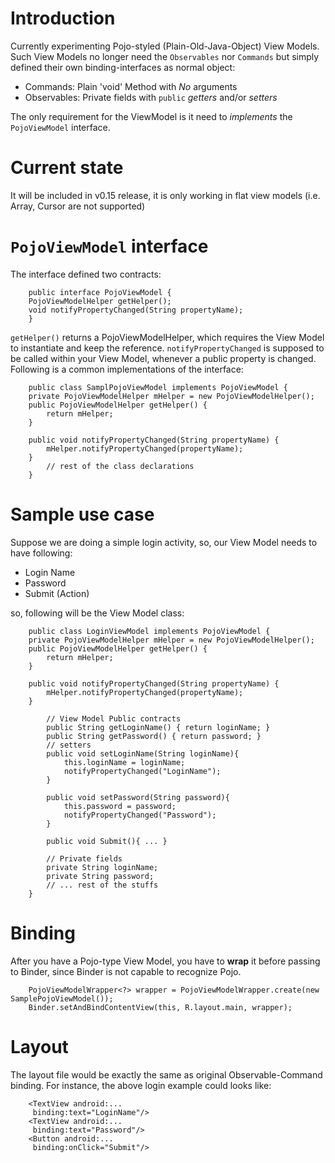 # Introduction #

Currently experimenting Pojo-styled (Plain-Old-Java-Object) View Models. Such View Models no longer need the `Observables` nor `Commands` but simply defined their own binding-interfaces as normal object:

  * Commands: Plain 'void' Method with _No_ arguments
  * Observables: Private fields with `public` _getters_ and/or _setters_

The only requirement for the ViewModel is it need to _implements_ the `PojoViewModel` interface.

# Current state #

It will be included in v0.15 release, it is only working in flat view models (i.e. Array, Cursor are not supported)

# `PojoViewModel` interface #

The interface defined two contracts:

```
    public interface PojoViewModel {
	PojoViewModelHelper getHelper();
	void notifyPropertyChanged(String propertyName);
    }
```

`getHelper()` returns a PojoViewModelHelper, which requires the View Model to instantiate and keep the reference. `notifyPropertyChanged` is supposed to be called within your View Model, whenever a public property is changed. Following is a common implementations of the interface:

```
    public class SamplPojoViewModel implements PojoViewModel {
	private PojoViewModelHelper mHelper = new PojoViewModelHelper();
	public PojoViewModelHelper getHelper() {
		return mHelper;
	}

	public void notifyPropertyChanged(String propertyName) {
		mHelper.notifyPropertyChanged(propertyName);
	}
        // rest of the class declarations
    }
```

# Sample use case #

Suppose we are doing a simple login activity, so, our View Model needs to have following:

  * Login Name
  * Password
  * Submit (Action)

so, following will be the View Model class:

```
    public class LoginViewModel implements PojoViewModel {
	private PojoViewModelHelper mHelper = new PojoViewModelHelper();
	public PojoViewModelHelper getHelper() {
		return mHelper;
	}

	public void notifyPropertyChanged(String propertyName) {
		mHelper.notifyPropertyChanged(propertyName);
	}

        // View Model Public contracts
        public String getLoginName() { return loginName; }
        public String getPassword() { return password; }
        // setters
        public void setLoginName(String loginName){
            this.loginName = loginName;
            notifyPropertyChanged("LoginName");
        }

        public void setPassword(String password){
            this.password = password;
            notifyPropertyChanged("Password");
        }
        
        public void Submit(){ ... }
        
        // Private fields
        private String loginName;
        private String password;
        // ... rest of the stuffs
    }
```
# Binding #

After you have a Pojo-type View Model, you have to **wrap** it before passing to Binder, since Binder is not capable to recognize Pojo.

```
    PojoViewModelWrapper<?> wrapper = PojoViewModelWrapper.create(new SamplePojoViewModel());
    Binder.setAndBindContentView(this, R.layout.main, wrapper);
```

# Layout #

The layout file would be exactly the same as original Observable-Command binding. For instance, the above login example could looks like:

```
    <TextView android:...
     binding:text="LoginName"/>
    <TextView android:...
     binding:text="Password"/>
    <Button android:...
     binding:onClick="Submit"/>
```